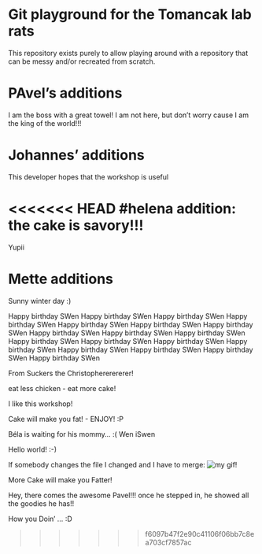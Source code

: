# Git playground for the Tomancak lab rats

This repository exists purely to allow playing around with a repository that
can be messy and/or recreated from scratch.

# PAvel’s additions

I am the boss with a great towel! I am not here, but don’t worry cause I am the king of the world!!!

# Johannes’ additions

This developer hopes that the workshop is useful

<<<<<<< HEAD
#helena addition: the cake is savory!!! 
=======
Yupii

# Mette additions

Sunny winter day :)

Happy birthday SWen
Happy birthday SWen
Happy birthday SWen
Happy birthday SWen
Happy birthday SWen
Happy birthday SWen
Happy birthday SWen
Happy birthday SWen
Happy birthday SWen
Happy birthday SWen
Happy birthday SWen
Happy birthday SWen
Happy birthday SWen
Happy birthday SWen
Happy birthday SWen
Happy birthday SWen
Happy birthday SWen
Happy birthday SWen

From Suckers the Christophererererer!

eat less chicken - eat more cake!

I like this workshop!

Cake will make you fat! - ENJOY! :P

Béla is waiting for his mommy… :(
Wen iSwen

Hello world! :-)

If somebody changes the file I changed and I have to merge:
![my gif!](http://tclhost.com/IH5ArXF.gif)


More Cake will make you Fatter!

Hey, there comes the awesome Pavel!!! once he stepped in, he showed all the goodies he has!!


How you Doin’  … :D
>>>>>>> f6097b47f2e90c41106f06bb7c8ea703cf7857ac
